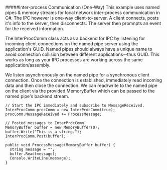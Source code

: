 #####Inter-process Communication (One-Way)
This example uses named pipes & memory streams for local network inter-process communication in C#. The IPC however is one-way client-to-server. A client connects, posts it's info to the server, then disconnects. The server then promnpts an event for the received information.

The InterProcComm class acts as a backend for IPC by listening for incoming client connections on the named pipe server using the application's GUID. Named pipes should always have a unique name to avoid connection collision between different applications--thus GUID. This works as long as your IPC processes are working across the same application/assembly.

We listen asynchronously on the named pipe for a synchronous client connection. Once the connection is established, immediately read incoming data and then close the connection. We can read/write to the named pipe on the client via the provided MemoryBuffer which can be passed to the named pipe's backend stream.

```
// Start the IPC immediately and subscribe to MessageReceived.
InterProcComm procComm = new InterProcComm(true);
procComm.MessageReceived += ProcessMessage;
```
```
// Posted messages to InterProcComm.
MemoryBuffer buffer = new MemoryBuffer(0);
buffer.Write("This is a string.");
InterProcComm.Post(buffer);
```
```
public void ProcessMessage(MemoryBuffer buffer) {
  string message = "";
  buffer.Read(message);
  Console.WriteLine(message);
}
```
